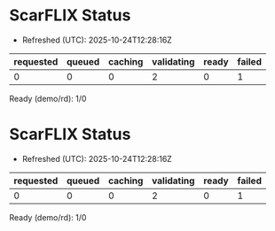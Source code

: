 ﻿# ScarFLIX Status

* Refreshed (UTC): 2025-10-24T12:28:16Z

| requested | queued | caching | validating | ready | failed |
|-----------|--------|---------|------------|-------|--------|
| 0 | 0 | 0 | 2 | 0 | 1 |

Ready (demo/rd): 1/0
# ScarFLIX Status

* Refreshed (UTC): 2025-10-24T12:28:16Z

| requested | queued | caching | validating | ready | failed |
|-----------|--------|---------|------------|-------|--------|
| 0 | 0 | 0 | 2 | 0 | 1 |

Ready (demo/rd): 1/0
